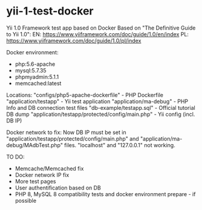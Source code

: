 # yii-1-test-docker
Yii 1.0 Framework test app based on Docker
Based on "The Definitive Guide to Yii 1.0":
EN: https://www.yiiframework.com/doc/guide/1.0/en/index
PL: https://www.yiiframework.com/doc/guide/1.0/pl/index

Docker environment:
- php:5.6-apache
- mysql:5.7.35
- phpmyadmin:5.1.1
- memcached:latest

Locations:
"configs/php5-apache-dockerfile" - PHP Dockerfile
"application/testapp" - Yii test application
"application/ma-debug" - PHP Info and DB connection test files
"db-example/testapp.sql" - Official tutorial DB dump
"application/testapp/protected/config/main.php" - Yii config (incl. DB IP)

Docker network to fix:
Now DB IP must be set in "application/testapp/protected/config/main.php" and "application/ma-debug/MAdbTest.php" files.
"localhost" and "127.0.0.1" not working.

TO DO:
- Memcache/Memcached fix 
- Docker network IP fix
- More test pages
- User authentification based on DB
- PHP 8, MySQL 8 compatibility tests and docker environment prepare - if possible